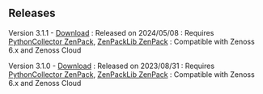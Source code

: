 
Releases
--------

Version 3.1.1 - <a class="external" href="https://delivery.zenoss.com/" rel="nofollow">Download</a>
:   Released on 2024/05/08
:   Requires <a href="/product/zenpacks/pythoncollector" title="ZenPack:PythonCollector">PythonCollector ZenPack</a>, <a href="/product/zenpacks/zenpacklib" title="ZenPack:ZenPackLib">ZenPackLib ZenPack</a>
:   Compatible with Zenoss 6.x and Zenoss Cloud

Version 3.1.0 - <a class="external" href="https://delivery.zenoss.com/" rel="nofollow">Download</a>
:   Released on 2023/08/31
:   Requires <a href="/product/zenpacks/pythoncollector" title="ZenPack:PythonCollector">PythonCollector ZenPack</a>, <a href="/product/zenpacks/zenpacklib" title="ZenPack:ZenPackLib">ZenPackLib ZenPack</a>
:   Compatible with Zenoss 6.x and Zenoss Cloud
